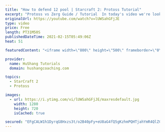 ```yaml
---
title: "How to defend 12 pool | Starcraft 2: Protoss Tutorial"
excerpt: "Protoss vs Zerg Guide / Tutorial  In today's video we're looking at an EXTREMELY detailed guide on how to defend 12 pool in the protoss vs zerg matchup. If you lose after watching the full guide, Ill have to ban you.  #Protoss #sc2 #guide #tutorial #Starcraft2 #ProtossVsZerg  Coaching --------------------------------------------------------------------------"
originalUrl: https://youtube.com/watch?v=lUWSahGFjJE
type: video
price: Free
length: PT31M50S
publishedDateTime: 2021-02-15T05:49:06Z
heat: 51

featuredContent: "<iframe width=\"800\" height=\"500\" frameborder=\"0\" src=\"https://www.youtube.com/embed/lUWSahGFjJE\" allow=\"accelerometer; autoplay; encrypted-media; gyroscope; picture-in-picture\" allowfullscreen></iframe>"

provider:
  name: HuShang Tutorials
  domain: hushangcoaching.com

topics:
  - StarCraft 2
  - Protoss

images:
  - url: https://i.ytimg.com/vi/lUWSahGFjJE/maxresdefault.jpg
    width: 1280
    height: 720
    isCached: true

secured: "EFgCALW1h1DyrqG8Hxzs3t/o2B40pFy+eU8aG4fQ5gKzhmPQHTjahYmR4QlZC/0rnU0suDwCwoqNgIbnzKWXjjkQyzsZ6XfFF7g8gfDvykBbi4JJOn1EQTCCex8FWQbL/D0xff/mpmM1JiiuAqjk0obAtpGcQ/PaGY2eE7UCcg2SCLNRQgnZXiEzObFVvuX966ZpX8SatlLjKZMeHTBsYs3yaOYEfmUyraVYflUT0r2GtOmJPBaFYPkbMbUe0q2T2hASK29DFqfzn+Zoh0DS4LwIaLopB+SzCbw1c25ajKmaIT1HnX+OA5AdOq6DiLXd0HVWPcLLNXDHJPozQTK7VRjhSu1999kc/SOGh9tr8gLCzBcmh1qTp9sI5aUk4axPjw598Z/v/MrnV/Wh/LVKmSS3Rw0HD+4hSxk5YVMP904=;N/E9uK4uKj9652vwULNJXQ=="
---
```


